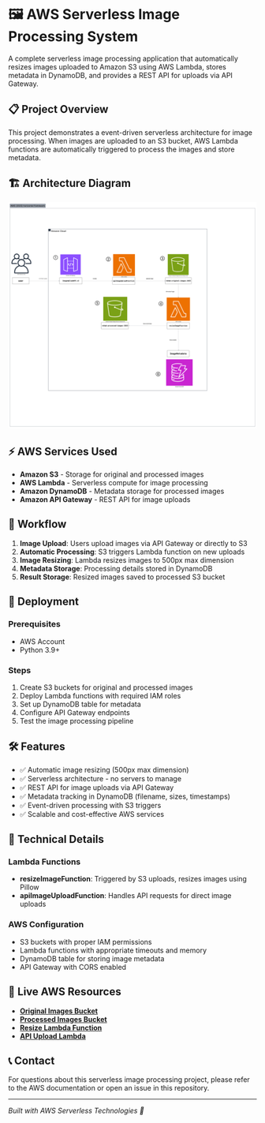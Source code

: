 # 🖼️ AWS Serverless Image Processing System

A complete serverless image processing application that automatically resizes images uploaded to Amazon S3 using AWS Lambda, stores metadata in DynamoDB, and provides a REST API for uploads via API Gateway.

## 📋 Project Overview

This project demonstrates a event-driven serverless architecture for image processing. When images are uploaded to an S3 bucket, AWS Lambda functions are automatically triggered to process the images and store metadata.

## 🏗️ Architecture Diagram

![Architecture Diagram](serverless-architecture.png)

## ⚡ AWS Services Used

- **Amazon S3** - Storage for original and processed images
- **AWS Lambda** - Serverless compute for image processing
- **Amazon DynamoDB** - Metadata storage for processed images
- **Amazon API Gateway** - REST API for image uploads

## 🔄 Workflow

1. **Image Upload**: Users upload images via API Gateway or directly to S3
2. **Automatic Processing**: S3 triggers Lambda function on new uploads
3. **Image Resizing**: Lambda resizes images to 500px max dimension
4. **Metadata Storage**: Processing details stored in DynamoDB
5. **Result Storage**: Resized images saved to processed S3 bucket

## 🚀 Deployment

### Prerequisites
- AWS Account
- Python 3.9+

### Steps
1. Create S3 buckets for original and processed images
2. Deploy Lambda functions with required IAM roles
3. Set up DynamoDB table for metadata
4. Configure API Gateway endpoints
5. Test the image processing pipeline

## 🛠️ Features

- ✅ Automatic image resizing (500px max dimension)
- ✅ Serverless architecture - no servers to manage
- ✅ REST API for image uploads via API Gateway
- ✅ Metadata tracking in DynamoDB (filename, sizes, timestamps)
- ✅ Event-driven processing with S3 triggers
- ✅ Scalable and cost-effective AWS services

## 🔧 Technical Details

### Lambda Functions
- **resizeImageFunction**: Triggered by S3 uploads, resizes images using Pillow
- **apiImageUploadFunction**: Handles API requests for direct image uploads

### AWS Configuration
- S3 buckets with proper IAM permissions
- Lambda functions with appropriate timeouts and memory
- DynamoDB table for storing image metadata
- API Gateway with CORS enabled

## 🔗 Live AWS Resources

- **[Original Images Bucket](https://us-east-1.console.aws.amazon.com/s3/buckets/rehab-original-images-2025?region=us-east-1&tab=objects&bucketType=general)**
- **[Processed Images Bucket](https://us-east-1.console.aws.amazon.com/s3/buckets/rehab-processed-images-2025?region=us-east-1&bucketType=general&tab=objects)** 
- **[Resize Lambda Function](arn:aws:lambda:us-east-1:353385935766:function:resizeImageFunction)**
- **[API Upload Lambda](arn:aws:lambda:us-east-1:353385935766:function:apiImageUploadFunction)**


## 📞 Contact

For questions about this serverless image processing project, please refer to the AWS documentation or open an issue in this repository.

---

*Built with AWS Serverless Technologies 🚀*
